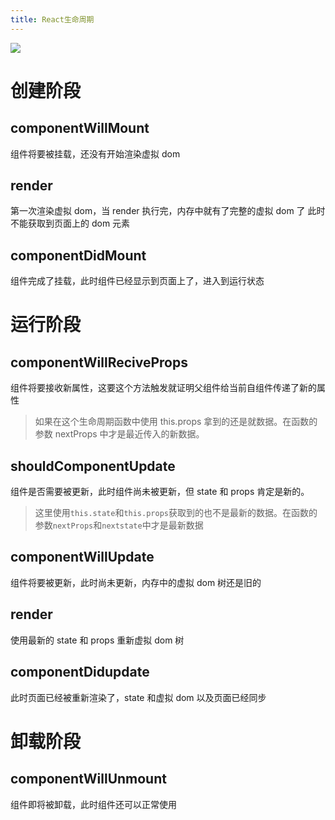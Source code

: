 ```yaml
---
title: React生命周期
---
```


![](file:///Users/xingzai/project/grideaBlog/post-images/1580648170141.jpg)

# 创建阶段

## componentWillMount

组件将要被挂载，还没有开始渲染虚拟 dom

## render

第一次渲染虚拟 dom，当 render 执行完，内存中就有了完整的虚拟 dom 了
此时不能获取到页面上的 dom 元素

## componentDidMount

组件完成了挂载，此时组件已经显示到页面上了，进入到运行状态

# 运行阶段

## componentWillReciveProps

组件将要接收新属性，这要这个方法触发就证明父组件给当前自组件传递了新的属性

> 如果在这个生命周期函数中使用 this.props 拿到的还是就数据。在函数的参数 nextProps 中才是最近传入的新数据。

## shouldComponentUpdate

组件是否需要被更新，此时组件尚未被更新，但 state 和 props 肯定是新的。

> 这里使用`this.state`和`this.props`获取到的也不是最新的数据。在函数的参数`nextProps`和`nextstate`中才是最新数据

## componentWillUpdate

组件将要被更新，此时尚未更新，内存中的虚拟 dom 树还是旧的

## render

使用最新的 state 和 props 重新虚拟 dom 树

## componentDidupdate

此时页面已经被重新渲染了，state 和虚拟 dom 以及页面已经同步

# 卸载阶段

## componentWillUnmount

组件即将被卸载，此时组件还可以正常使用
